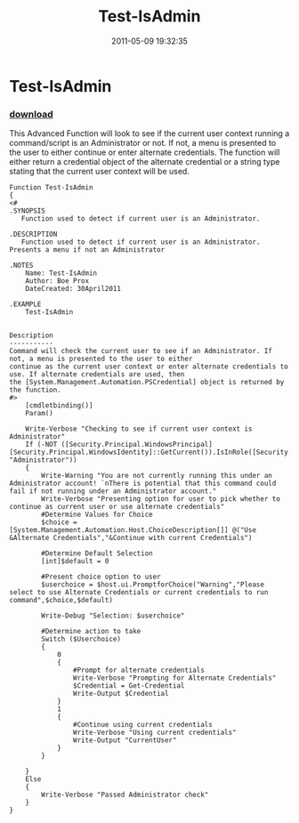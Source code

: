 ﻿---
pid:            2667
poster:         Boe Prox
title:          Test-IsAdmin
date:           2011-05-09 19:32:35
format:         posh
parent:         0
parent:         0

---

# Test-IsAdmin

### [download](2667.ps1)

This Advanced Function will look to see if the current user context running a command/script is an Administrator or not. If not, a menu is presented to the user to either continue or enter alternate credentials. The function will either return a credential object of the alternate credential or a string type stating that the current user context will be used.

```posh
Function Test-IsAdmin   
{  
<#     
.SYNOPSIS     
   Function used to detect if current user is an Administrator.  
     
.DESCRIPTION   
   Function used to detect if current user is an Administrator. Presents a menu if not an Administrator  
      
.NOTES     
    Name: Test-IsAdmin  
    Author: Boe Prox   
    DateCreated: 30April2011    
      
.EXAMPLE     
    Test-IsAdmin  
      
   
Description   
-----------       
Command will check the current user to see if an Administrator. If not, a menu is presented to the user to either  
continue as the current user context or enter alternate credentials to use. If alternate credentials are used, then  
the [System.Management.Automation.PSCredential] object is returned by the function.  
#>  
    [cmdletbinding()]  
    Param()  
      
    Write-Verbose "Checking to see if current user context is Administrator"  
    If (-NOT ([Security.Principal.WindowsPrincipal] [Security.Principal.WindowsIdentity]::GetCurrent()).IsInRole([Security.Principal.WindowsBuiltInRole] "Administrator"))  
    {  
        Write-Warning "You are not currently running this under an Administrator account! `nThere is potential that this command could fail if not running under an Administrator account."  
        Write-Verbose "Presenting option for user to pick whether to continue as current user or use alternate credentials"  
        #Determine Values for Choice  
        $choice = [System.Management.Automation.Host.ChoiceDescription[]] @("Use &Alternate Credentials","&Continue with current Credentials")  
  
        #Determine Default Selection  
        [int]$default = 0  
  
        #Present choice option to user  
        $userchoice = $host.ui.PromptforChoice("Warning","Please select to use Alternate Credentials or current credentials to run command",$choice,$default)  
  
        Write-Debug "Selection: $userchoice"  
  
        #Determine action to take  
        Switch ($Userchoice)  
        {  
            0  
            {  
                #Prompt for alternate credentials  
                Write-Verbose "Prompting for Alternate Credentials"  
                $Credential = Get-Credential  
                Write-Output $Credential      
            }  
            1  
            {  
                #Continue using current credentials  
                Write-Verbose "Using current credentials"  
                Write-Output "CurrentUser"  
            }  
        }          
          
    }  
    Else   
    {  
        Write-Verbose "Passed Administrator check"  
    }  
}
```
